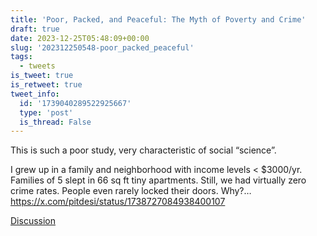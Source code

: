 ```yaml
---
title: 'Poor, Packed, and Peaceful: The Myth of Poverty and Crime'
draft: true
date: 2023-12-25T05:48:09+00:00
slug: '202312250548-poor_packed_peaceful'
tags:
  - tweets
is_tweet: true
is_retweet: true
tweet_info:
  id: '1739040289522925667'
  type: 'post'
  is_thread: False
---
```




This is such a poor study, very characteristic of social “science”. 

I grew up in a family and neighborhood with income levels &lt; $3000/yr. Families of 5 slept in 66 sq ft tiny apartments. Still, we had virtually zero crime rates. People even rarely locked their doors. Why?… <https://x.com/pitdesi/status/1738727084938400107>

[Discussion](https://x.com/sytelus/status/1739040289522925667)
